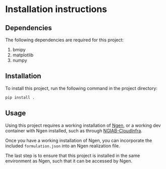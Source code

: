# Installation instructions

## Dependencies

The following dependencies are required for this project:

1. bmipy
2. matplotlib
3. numpy

## Installation

To install this project, run the following command in the project directory:

```python
pip install .
```

## Usage

Using this project requires a working installation of [Ngen](https://github.com/NOAA-OWP/ngen), or a working dev container with Ngen installed, such as through [NGIAB-CloudInfra](https://github.com/CIROH-UA/NGIAB-CloudInfra).

Once you have a working installation of Ngen, you can incorporate the included `formulation.json` into an Ngen realization file.

The last step is to ensure that this project is installed in the same environment as Ngen, such that it can be accessed by Ngen.
